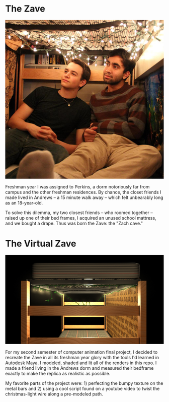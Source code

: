 # The Zave

![Alt text](/zaveReal.jpg?raw=true "The Zave")

Freshman year I was assigned to Perkins, a dorm notoriously far from campus and the other freshman residences. By chance, the closet friends I made lived in Andrews – a 15 minute walk away – which felt unbearably long as an 18-year-old.

To solve this dilemma, my two closest friends – who roomed together – raised up one of their bed frames, I acquired an unused school mattress, and we bought a drape. Thus was born the Zave: the "Zach cave."

# The Virtual Zave

![Alt text](/zaveRender1.jpg?raw=true "The Zave")

For my second semester of computer animation final project, I decided to recreate the Zave in all its freshman year glory with the tools I'd learned in Autodesk Maya. I modeled, shaded and lit all of the renders in this repo. I made a friend living in the Andrews dorm and measured their bedframe exactly to make the replica as realistic as possible.

My favorite parts of the project were: 1) perfecting the bumpy texture on the metal bars and 2) using a cool script found on a youtube video to twist the christmas-light wire along a pre-modeled path.

